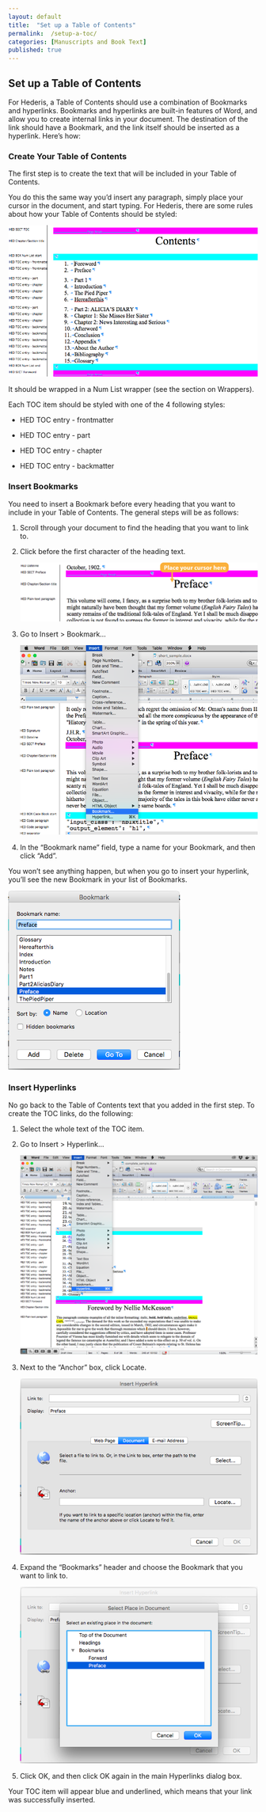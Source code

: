 ```yaml
---
layout: default
title:  "Set up a Table of Contents"
permalink:  /setup-a-toc/
categories: [Manuscripts and Book Text]
published: true
---
```


<section data-type="chapter" class="hsecchapter" data-hederis-type="hsecchapter" id="setup-a-toc" data-pi-attrs="id: setup-a-toc"><h1 data-hederis-type="hblkchaptitle" class="hblkchaptitle" id="paeBZozPk">Set up a Table of Contents</h1>
    <p class="hblkp" data-hederis-type="hblkp" id="pvy8Y5EbA">For Hederis, a Table of Contents should use a combination of Bookmarks and hyperlinks. Bookmarks and hyperlinks are built-in features of Word, and allow you to create internal links in your document. The destination of the link should have a Bookmark, and the link itself should be inserted as a hyperlink. Here&#8217;s how:</p>
    <section class="hwprsubsection" data-hederis-type="hwprsubsection" id="pW3bRR5oN" data-type="subsection"><h1 data-hederis-type="hblktitle" class="hblktitle" id="ptLngYjLP">Create Your Table of Contents</h1>
    <p class="hblkp" data-hederis-type="hblkp" id="pSb21G9ZX">The first step is to create the text that will be included in your Table of Contents.</p>
    <p class="hblkp" data-hederis-type="hblkp" id="pufRILJAR">You do this the same way you&#8217;d insert any paragraph, simply place your cursor in the document, and start typing. For Hederis, there are some rules about how your Table of Contents should be styled:</p>
    <img data-hederis-type="hblkimg" class="hblkimg" id="p3wKgcQF0" src="/images/toc0_1.png"/>
    <p class="hblkp" data-hederis-type="hblkp" id="py4Ne9F3q">It should be wrapped in a Num List wrapper (see the section on Wrappers).</p>
    <p class="hblkp" data-hederis-type="hblkp" id="pK2j8P28r">Each TOC item should be styled with one of the 4 following styles:</p>
    <ul class="hwprbullet-list" data-hederis-type="hwprbullet-list" id="p2CHwzga2"><li class="hblkuli" data-hederis-type="hblkuli" id="liikBLO6lA"><p class="hblkuli" data-hederis-type="hblkuli" id="pbz6Rwhr5">HED TOC entry - frontmatter</p></li>
    <li class="hblkuli" data-hederis-type="hblkuli" id="liQtstvV5U"><p class="hblkuli" data-hederis-type="hblkuli" id="pHq9mHCNO">HED TOC entry - part</p></li>
    <li class="hblkuli" data-hederis-type="hblkuli" id="liSaYsNP3U"><p class="hblkuli" data-hederis-type="hblkuli" id="p3PQIsMr9">HED TOC entry - chapter</p></li>
    <li class="hblkuli" data-hederis-type="hblkuli" id="liNE86VTX9"><p class="hblkuli" data-hederis-type="hblkuli" id="pHSdB5QaC">HED TOC entry - backmatter</p></li>
    </ul>
    </section>
    <section class="hwprsubsection" data-hederis-type="hwprsubsection" id="poC29ISHJ" data-type="subsection"><h1 data-hederis-type="hblktitle" class="hblktitle" id="p1c6C8M0o">Insert Bookmarks</h1>
    <p class="hblkp" data-hederis-type="hblkp" id="pkEswFfhe">You need to insert a Bookmark before every heading that you want to include in your Table of Contents. The general steps will be as follows:</p>
    <ol class="hwprnum-list" data-hederis-type="hwprnum-list" id="pXcKlIz7H"><li class="hblkoli" data-hederis-type="hblkoli" id="liJP8hMBtU"><p class="hblkoli" data-hederis-type="hblkoli" id="p9wVSB49M">Scroll through your document to find the heading that you want to link to.</p></li>
    <li class="hblkoli" data-hederis-type="hblkoli" id="li607yp9n0"><p class="hblkoli" data-hederis-type="hblkoli" id="pF2dzr5dj">Click before the first character of the heading text.</p><img data-hederis-type="hblkimg" class="hblkimg" id="pRwA49zmk" src="/images/toc1_1.png"/>
    </li>
    <li class="hblkoli" data-hederis-type="hblkoli" id="li1ToTtH4N"><p class="hblkoli" data-hederis-type="hblkoli" id="pOyKyundB">Go to Insert &gt; Bookmark&#8230;</p><img data-hederis-type="hblkimg" class="hblkimg" id="pJKqkYCNn" src="/images/toc1_2.png"/>
    </li>
    <li class="hblkoli" data-hederis-type="hblkoli" id="liJ6KHhrl3"><p class="hblkoli" data-hederis-type="hblkoli" id="pBOr7Gc1Z">In the &#8220;Bookmark name&#8221; field, type a name for your Bookmark, and then click &#8220;Add&#8221;.</p></li>
    </ol>
    <p class="hblkp" data-hederis-type="hblkp" id="pagoHRF4q">You won&#8217;t see anything happen, but when you go to insert your hyperlink, you&#8217;ll see the new Bookmark in your list of Bookmarks.</p>
    <img data-hederis-type="hblkimg" class="hblkimg" id="p6WbybuCq" src="/images/toc1_3.png"/>
    </section>
    <section class="hwprsubsection" data-hederis-type="hwprsubsection" id="p9Ejql21m" data-type="subsection"><h1 data-hederis-type="hblktitle" class="hblktitle" id="pMzaUb6mb">Insert Hyperlinks</h1>
    <p class="hblkp" data-hederis-type="hblkp" id="pJ69wAGuv">No go back to the Table of Contents text that you added in the first step. To create the TOC links, do the following:</p>
    <ol class="hwprnum-list" data-hederis-type="hwprnum-list" id="pVyy91hcQ"><li class="hblkoli" data-hederis-type="hblkoli" id="liU1jOM5aT"><p class="hblkoli" data-hederis-type="hblkoli" id="pH7xh3Hkq">Select the whole text of the TOC item.</p></li>
    <li class="hblkoli" data-hederis-type="hblkoli" id="liTikScDUh"><p class="hblkoli" data-hederis-type="hblkoli" id="pDs3cW3Ey">Go to Insert &gt; Hyperlink&#8230;</p><img data-hederis-type="hblkimg" class="hblkimg" id="pUd0ITfhk" src="/images/hyperlink1.png"/>
    </li>
    <li class="hblkoli" data-hederis-type="hblkoli" id="li7ikWc2tU"><p class="hblkoli" data-hederis-type="hblkoli" id="pdkwStf8h">Next to the &#8220;Anchor&#8221; box, click Locate.</p><img data-hederis-type="hblkimg" class="hblkimg" id="phneiyTYq" src="/images/hyperlink2.png"/>
    </li>
    <li class="hblkoli" data-hederis-type="hblkoli" id="li0Bddgfoy"><p class="hblkoli" data-hederis-type="hblkoli" id="peofYmokc">Expand the &#8220;Bookmarks&#8221; header and choose the Bookmark that you want to link to.</p><img data-hederis-type="hblkimg" class="hblkimg" id="pQ5St96uj" src="/images/hyperlink4.png"/>
    </li>
    <li class="hblkoli" data-hederis-type="hblkoli" id="liFrwDdWeo"><p class="hblkoli" data-hederis-type="hblkoli" id="p8lk9VRMz">Click OK, and then click OK again in the main Hyperlinks dialog box.</p></li>
    </ol>
    <p class="hblkp" data-hederis-type="hblkp" id="pM7LE9URV">Your TOC item will appear blue and underlined, which means that your link was successfully inserted.</p>
    </section>
    </section>
    